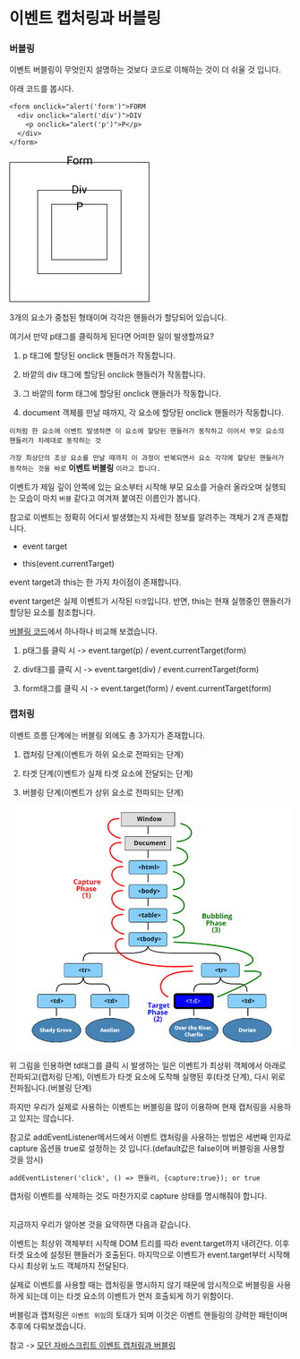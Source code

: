 # 이벤트 캡처링과 버블링

### 버블링

이벤트 버블링이 무엇인지 설명하는 것보다 코드로 이해하는 것이 더 쉬울 것 입니다.<br>

아래 코드를 봅시다.<br>

```
<form onclick="alert('form')">FORM
  <div onclick="alert('div')">DIV
    <p onclick="alert('p')">P</p>
  </div>
</form>
```

![JavaScript-07](../../../Image/javascript-07.png)

3개의 요소가 중첩된 형태이며 각각은 핸들러가 할당되어 있습니다.<br>

여기서 만약 p태그를 클릭하게 된다면 어떠한 일이 발생할까요?<br>

1. p 태그에 할당된 onclick 핸들러가 작동합니다.

2. 바깥의 div 태그에 할당된 onclick 핸들러가 작동합니다.

3. 그 바깥의 form 태그에 할당된 onclick 핸들러가 작동합니다.

4. document 객체를 만날 때까지, 각 요소에 할당된 onclick 핸들러가 작동합니다.

`이처럼 한 요소에 이벤트 발생하면 이 요소에 할당된 핸들러가 동작하고 이어서 부모 요소의 핸들러가 차례대로 동작하는 것`<br>

`가장 최상단의 조상 요소를 만날 때까지 이 과정이 반복되면서 요소 각각에 할당된 핸들러가 동작하는 것을 바로` **이벤트 버블링** `이라고 합니다.`<br>

이벤트가 제일 깊이 안쪽에 있는 요소부터 시작해 부모 요소를 거슬러 올라오며 실행되는 모습이 마치 `버블` 같다고 여겨져 붙여진 이름인가 봅니다.<br>

참고로 이벤트는 정확히 어디서 발생했는지 자세한 정보를 알려주는 객체가 2개 존재합니다.<br>

- event target

- this(event.currentTarget)

event target과 this는 한 가지 차이점이 존재합니다.<br>

event target은 실제 이벤트가 시작된 `타겟`입니다. 반면, this는 현재 실행중인 핸들러가 할당된 요소를 참조합니다.<br>

[버블링 코드](#버블링)에서 하나하나 비교해 보겠습니다.<br>

1. p태그를 클릭 시 -> event.target(p) / event.currentTarget(form)

1. div태그를 클릭 시 -> event.target(div) / event.currentTarget(form)

1. form태그를 클릭 시 -> event.target(form) / event.currentTarget(form)

### 캡처링

이벤트 흐름 단계에는 버블링 외에도 총 3가지가 존재합니다.<br>

1. 캡처링 단계(이벤트가 하위 요소로 전파되는 단계)

2. 타겟 단계(이벤트가 실제 타겟 요소에 전달되는 단계)

3. 버블링 단계(이벤트가 상위 요소로 전파되는 단계)

![JavaScript-08](../../../Image/javascript-08.png)

위 그림을 인용하면 td태그를 클릭 시 발생하는 일은 이벤트가 최상위 객체에서 아래로 전파되고(캡처링 단계), 이벤트가 타겟 요소에 도착해 실행된 후(타겟 단계), 다시 위로 전파됩니다.(버블링 단계)<br>

하지만 우리가 실제로 사용하는 이벤트는 버블링을 많이 이용하며 현재 캡처링을 사용하고 있지는 않습니다.<br>

참고로 addEventListener메서드에서 이벤트 캡처링을 사용하는 방법은 세번째 인자로 capture 옵션을 true로 설정하는 것 입니다.(default값은 false이며 버블링을 사용할 것을 암시)<br>

`addEventListener('click', () => 핸들러, {capture:true}); or true`<br>

캡처링 이벤트를 삭제하는 것도 마찬가지로 capture 상태를 명시해줘야 합니다.<br><br>

지금까지 우리가 알아본 것을 요약하면 다음과 같습니다.<br>

이벤트는 최상위 객체부터 시작해 DOM 트리를 따라 event.target까지 내려간다. 이후 타겟 요소에 설정된 핸들러가 호출된다. 마지막으로 이벤트가 event.target부터 시작해 다시 최상위 노드 객체까지 전달된다.<br>

실제로 이벤트를 사용할 때는 캡처링을 명시하지 않기 때문에 암시적으로 버블링을 사용하게 되는데 이는 타겟 요소의 이벤트가 먼저 호출되게 하기 위함이다.<br>

버블링과 캡처링은 `이벤트 위임`의 토대가 되며 이것은 이벤트 핸들링의 강력한 패턴이며 추후에 다뤄보겠습니다.<br>

참고 -> [모던 자바스크립트 이벤트 캡처링과 버블링](https://ko.javascript.info/bubbling-and-capturing)<br>
